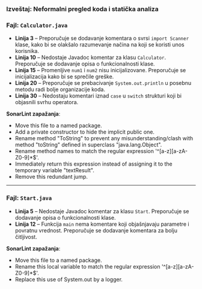 ### Izveštaj: Neformalni pregled koda i statička analiza

### Fajl: `Calculator.java`
- **Linija 3** – Preporučuje se dodavanje komentara o svrsi `import Scanner` klase, kako bi se olakšalo razumevanje načina na koji se koristi unos korisnika.
- **Linija 10** – Nedostaje Javadoc komentar za klasu `Calculator`. Preporučuje se dodavanje opisa o funkcionalnosti klase.
- **Linija 15** – Promenljive `num1` i `num2` nisu inicijalizovane. Preporučuje se inicijalizacija kako bi se sprečile greške.
- **Linija 20** – Preporučuje se prebacivanje `System.out.println` u posebnu metodu radi bolje organizacije koda.
- **Linija 30** – Nedostaju komentari iznad `case` u `switch` strukturi koji bi objasnili svrhu operatora.

**SonarLint zapažanja**:
- Move this file to a named package.
- Add a private constructor to hide the implicit public one.
- Rename method "ToString" to prevent any misunderstanding/clash with method "toString" defined in superclass "java.lang.Object".
- Rename method names to match the regular expression '^[a-z][a-zA-Z0-9]*$'.
- Immediately return this expression instead of assigning it to the temporary variable "textResult".
- Remove this redundant jump.

---

### Fajl: `Start.java`
- **Linija 5** – Nedostaje Javadoc komentar za klasu `Start`. Preporučuje se dodavanje opisa o funkcionalnosti klase.
- **Linija 12** – Funkcija `main` nema komentare koji objašnjavaju parametre i povratnu vrednost. Preporučuje se dodavanje komentara za bolju čitljivost.

**SonarLint zapažanja**:
- Move this file to a named package.
- Rename this local variable to match the regular expression '^[a-z][a-zA-Z0-9]*$'.
- Replace this use of System.out by a logger.

